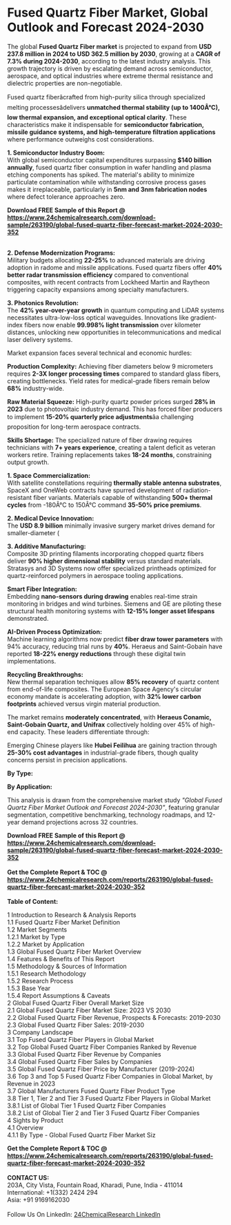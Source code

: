 <h1>Fused Quartz Fiber Market, Global Outlook and Forecast 2024-2030</h1><p>The global <strong>Fused Quartz Fiber market</strong> is projected to expand from <strong>USD 237.8 million in 2024 to USD 362.5 million by 2030</strong>, growing at a <strong>CAGR of 7.3% during 2024-2030</strong>, according to the latest industry analysis. This growth trajectory is driven by escalating demand across semiconductor, aerospace, and optical industries where extreme thermal resistance and dielectric properties are non-negotiable.</p><p>Fused quartz fiberâcrafted from high-purity silica through specialized melting processesâdelivers <strong>unmatched thermal stability (up to 1400Â°C), low thermal expansion, and exceptional optical clarity</strong>. These characteristics make it indispensable for <strong>semiconductor fabrication, missile guidance systems, and high-temperature filtration applications</strong> where performance outweighs cost considerations.</p><p><strong>1. Semiconductor Industry Boom:</strong><br>
With global semiconductor capital expenditures surpassing <strong>$140 billion annually</strong>, fused quartz fiber consumption in wafer handling and plasma etching components has spiked. The material's ability to minimize particulate contamination while withstanding corrosive process gases makes it irreplaceable, particularly in <strong>5nm and 3nm fabrication nodes</strong> where defect tolerance approaches zero.</p><div><b>Download FREE Sample of this Report @ 
            <a href="https://www.24chemicalresearch.com/download-sample/263190/global-fused-quartz-fiber-forecast-market-2024-2030-352">
            https://www.24chemicalresearch.com/download-sample/263190/global-fused-quartz-fiber-forecast-market-2024-2030-352</a></b></div><br><p><strong>2. Defense Modernization Programs:</strong><br>
Military budgets allocating <strong>22-25%</strong> to advanced materials are driving adoption in radome and missile applications. Fused quartz fibers offer <strong>40% better radar transmission efficiency</strong> compared to conventional composites, with recent contracts from Lockheed Martin and Raytheon triggering capacity expansions among specialty manufacturers.</p><p><strong>3. Photonics Revolution:</strong><br>
The <strong>42% year-over-year growth</strong> in quantum computing and LiDAR systems necessitates ultra-low-loss optical waveguides. Innovations like gradient-index fibers now enable <strong>99.998% light transmission</strong> over kilometer distances, unlocking new opportunities in telecommunications and medical laser delivery systems.</p><p>Market expansion faces several technical and economic hurdles:</p><p><strong>Production Complexity:</strong> Achieving fiber diameters below 9 micrometers requires <strong>2-3X longer processing times</strong> compared to standard glass fibers, creating bottlenecks. Yield rates for medical-grade fibers remain below <strong>68%</strong> industry-wide.</p><p><strong>Raw Material Squeeze:</strong> High-purity quartz powder prices surged <strong>28% in 2023</strong> due to photovoltaic industry demand. This has forced fiber producers to implement <strong>15-20% quarterly price adjustments</strong>âa challenging proposition for long-term aerospace contracts.</p><p><strong>Skills Shortage:</strong> The specialized nature of fiber drawing requires technicians with <strong>7+ years experience</strong>, creating a talent deficit as veteran workers retire. Training replacements takes <strong>18-24 months</strong>, constraining output growth.</p><p><strong>1. Space Commercialization:</strong><br>
With satellite constellations requiring <strong>thermally stable antenna substrates</strong>, SpaceX and OneWeb contracts have spurred development of radiation-resistant fiber variants. Materials capable of withstanding <strong>500+ thermal cycles</strong> from -180Â°C to 150Â°C command <strong>35-50% price premiums</strong>.</p><p><strong>2. Medical Device Innovation:</strong><br>
The <strong>USD 8.9 billion</strong> minimally invasive surgery market drives demand for smaller-diameter (

</p><p><strong>3. Additive Manufacturing:</strong><br>
Composite 3D printing filaments incorporating chopped quartz fibers deliver <strong>90% higher dimensional stability</strong> versus standard materials. Stratasys and 3D Systems now offer specialized printheads optimized for quartz-reinforced polymers in aerospace tooling applications.</p><p><strong>Smart Fiber Integration:</strong><br>
    Embedding <strong>nano-sensors during drawing</strong> enables real-time strain monitoring in bridges and wind turbines. Siemens and GE are piloting these structural health monitoring systems with <strong>12-15% longer asset lifespans</strong> demonstrated.</p><p><strong>AI-Driven Process Optimization:</strong><br>
    Machine learning algorithms now predict <strong>fiber draw tower parameters</strong> with 94% accuracy, reducing trial runs by <strong>40%</strong>. Heraeus and Saint-Gobain have reported <strong>18-22% energy reductions</strong> through these digital twin implementations.</p><p><strong>Recycling Breakthroughs:</strong><br>
    New thermal separation techniques allow <strong>85% recovery</strong> of quartz content from end-of-life composites. The European Space Agency's circular economy mandate is accelerating adoption, with <strong>32% lower carbon footprints</strong> achieved versus virgin material production.</p><p>The market remains <strong>moderately concentrated</strong>, with <strong>Heraeus Conamic, Saint-Gobain Quartz, and Unifrax</strong> collectively holding over 45% of high-end capacity. These leaders differentiate through:</p><p>Emerging Chinese players like <strong>Hubei Feilihua</strong> are gaining traction through <strong>25-30% cost advantages</strong> in industrial-grade fibers, though quality concerns persist in precision applications.</p><p><strong>By Type:</strong></p><p><strong>By Application:</strong></p><p>This analysis is drawn from the comprehensive market study <em>"Global Fused Quartz Fiber Market Outlook and Forecast 2024-2030"</em>, featuring granular segmentation, competitive benchmarking, technology roadmaps, and 12-year demand projections across 32 countries.</p><div><b>Download FREE Sample of this Report @ 
            <a href="https://www.24chemicalresearch.com/download-sample/263190/global-fused-quartz-fiber-forecast-market-2024-2030-352">
            https://www.24chemicalresearch.com/download-sample/263190/global-fused-quartz-fiber-forecast-market-2024-2030-352</a></b></div><br><div><b>Get the Complete Report & TOC @ 
            <a href="https://www.24chemicalresearch.com/reports/263190/global-fused-quartz-fiber-forecast-market-2024-2030-352">
            https://www.24chemicalresearch.com/reports/263190/global-fused-quartz-fiber-forecast-market-2024-2030-352</a></b></div><br>
            <b>Table of Content:</b><p>1 Introduction to Research & Analysis Reports<br />
    1.1 Fused Quartz Fiber Market Definition<br />
    1.2 Market Segments<br />
        1.2.1 Market by Type<br />
        1.2.2 Market by Application<br />
    1.3 Global Fused Quartz Fiber Market Overview<br />
    1.4 Features & Benefits of This Report<br />
    1.5 Methodology & Sources of Information<br />
        1.5.1 Research Methodology<br />
        1.5.2 Research Process<br />
        1.5.3 Base Year<br />
        1.5.4 Report Assumptions & Caveats<br />
2 Global Fused Quartz Fiber Overall Market Size<br />
    2.1 Global Fused Quartz Fiber Market Size: 2023 VS 2030<br />
    2.2 Global Fused Quartz Fiber Revenue, Prospects & Forecasts: 2019-2030<br />
    2.3 Global Fused Quartz Fiber Sales: 2019-2030<br />
3 Company Landscape<br />
    3.1 Top Fused Quartz Fiber Players in Global Market<br />
    3.2 Top Global Fused Quartz Fiber Companies Ranked by Revenue<br />
    3.3 Global Fused Quartz Fiber Revenue by Companies<br />
    3.4 Global Fused Quartz Fiber Sales by Companies<br />
    3.5 Global Fused Quartz Fiber Price by Manufacturer (2019-2024)<br />
    3.6 Top 3 and Top 5 Fused Quartz Fiber Companies in Global Market, by Revenue in 2023<br />
    3.7 Global Manufacturers Fused Quartz Fiber Product Type<br />
    3.8 Tier 1, Tier 2 and Tier 3 Fused Quartz Fiber Players in Global Market<br />
        3.8.1 List of Global Tier 1 Fused Quartz Fiber Companies<br />
        3.8.2 List of Global Tier 2 and Tier 3 Fused Quartz Fiber Companies<br />
4 Sights by Product<br />
    4.1 Overview<br />
        4.1.1 By Type - Global Fused Quartz Fiber Market Siz</p><div><b>Get the Complete Report & TOC @ 
            <a href="https://www.24chemicalresearch.com/reports/263190/global-fused-quartz-fiber-forecast-market-2024-2030-352">
            https://www.24chemicalresearch.com/reports/263190/global-fused-quartz-fiber-forecast-market-2024-2030-352</a></b></div><br><b>CONTACT US:</b><br>
            203A, City Vista, Fountain Road, Kharadi, Pune, India - 411014<br>
            International: +1(332) 2424 294<br>
            Asia: +91 9169162030 <br><br>
            Follow Us On LinkedIn: <a href="https://www.linkedin.com/company/24chemicalresearch/">24ChemicalResearch LinkedIn</a>